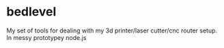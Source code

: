 # bedlevel
My set of tools for dealing with my 3d printer/laser cutter/cnc router setup. In messy prototypey node.js
